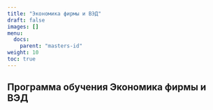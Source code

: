 ```yaml
---
title: "Экономика фирмы и ВЭД"
draft: false
images: []
menu:
  docs:
    parent: "masters-id"
weight: 10
toc: true
---
```


## Программа обучения Экономика фирмы и ВЭД
